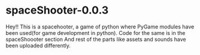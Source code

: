 # spaceShooter-0.0.3
Hey!! This is a spacehooter, a game of python where PyGame modules have been used(for game development in python). 
Code for the same is in the spaceShoooter section
And rest of the parts like assets and sounds have been uploaded differently.
